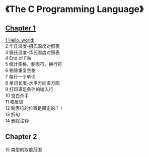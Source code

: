 # 《The C Programming Language》
## [Chapter 1](https://github.com/PokerKight/Peck/tree/master/practice/Chapter%201)
[1&nbsp;Hello, world!](https://github.com/PokerKight/Peck/blob/master/practice/Chapter%201/1.c)<br/>
2&nbsp;华氏温度-摄氏温度对照表<br/>
3&nbsp;摄氏温度-华氏温度对照表<br/>
4&nbsp;End of File<br/>
5&nbsp;统计空格、制表符、换行符<br/>
6&nbsp;剔除重复空格<br/>
7&nbsp;每行一个单词<br/>
8&nbsp;单词长度-水平方向直方图<br/>
9  打印满足条件的输入行<br/>
10 空白杀手<br/>
11 唱反调<br/>
12 制表符的位置是固定的？！<br/>
13 折句<br/>
14 删除注释<br/>
## Chapter 2
15 类型的取值范围<br/>
